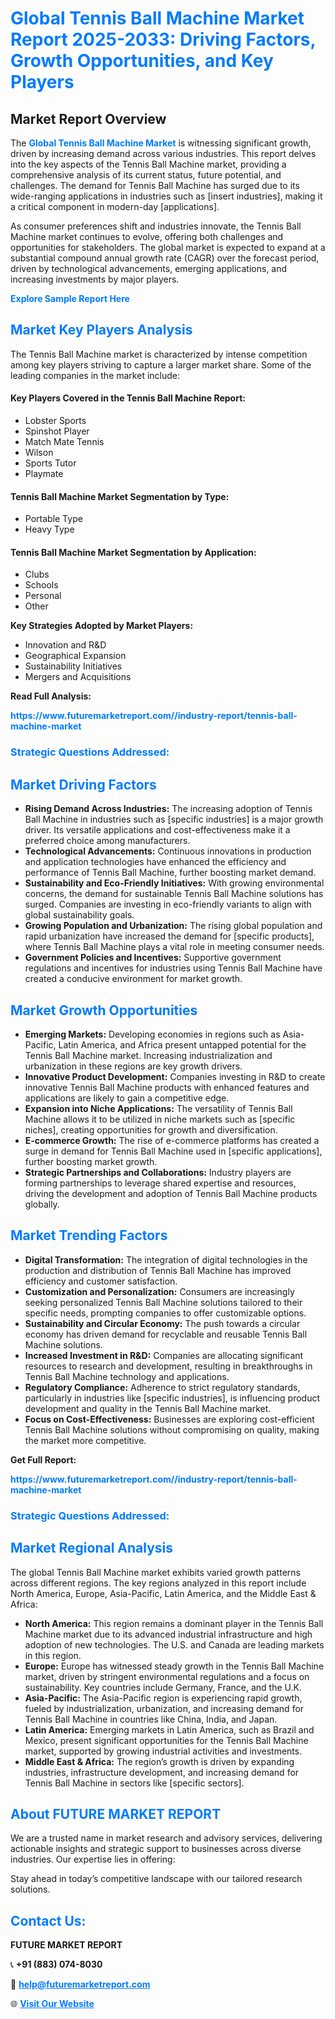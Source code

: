 <h1 style="color: #007BFF;">Global Tennis Ball Machine Market Report 2025-2033: Driving Factors, Growth Opportunities, and Key Players</h1>

<section id="overview">
<h2>Market Report Overview</h2>
<p>The <a href="https://www.futuremarketreport.com//industry-report/tennis-ball-machine-market" style="color: #007BFF; text-decoration: none;"><strong>Global Tennis Ball Machine Market</strong></a> is witnessing significant growth, driven by increasing demand across various industries. This report delves into the key aspects of the Tennis Ball Machine market, providing a comprehensive analysis of its current status, future potential, and challenges. The demand for Tennis Ball Machine has surged due to its wide-ranging applications in industries such as [insert industries], making it a critical component in modern-day [applications].</p>
<p>As consumer preferences shift and industries innovate, the Tennis Ball Machine market continues to evolve, offering both challenges and opportunities for stakeholders. The global market is expected to expand at a substantial compound annual growth rate (CAGR) over the forecast period, driven by technological advancements, emerging applications, and increasing investments by major players.</p>
</section>

<section id="overview">
<p><a href="https://www.futuremarketreport.com//request-sample/reportId=83530" style="color: #007BFF; text-decoration: none;"><strong>Explore Sample Report Here</strong></a></p>
</section>

<section id="key-players">
<h2 style="color: #007BFF;">Market Key Players Analysis</h2>
<p>The Tennis Ball Machine market is characterized by intense competition among key players striving to capture a larger market share. Some of the leading companies in the market include:</p>
<h4>Key Players Covered in the Tennis Ball Machine Report:</h4>
<ul><li>Lobster Sports</li><li>Spinshot Player</li><li>Match Mate Tennis</li><li>Wilson</li><li>Sports Tutor</li><li>Playmate</li></ul>
<h4>Tennis Ball Machine Market Segmentation by Type:</h4>
<ul><li>Portable Type</li><li>Heavy Type</li></ul>

<h4>Tennis Ball Machine Market Segmentation by Application:</h4>
<ul><li>Clubs</li><li>Schools</li><li>Personal</li><li>Other</li></ul>
<p><strong>Key Strategies Adopted by Market Players:</strong></p>
<ul>
<li>Innovation and R&D</li>
<li>Geographical Expansion</li>
<li>Sustainability Initiatives</li>
<li>Mergers and Acquisitions</li>
</ul>
</section>

<section>
<p><strong>Read Full Analysis: </strong></p><a href="https://www.futuremarketreport.com//industry-report/tennis-ball-machine-market" style="color: #007BFF; text-decoration: none;"><strong>https://www.futuremarketreport.com//industry-report/tennis-ball-machine-market</strong></a>
<h3 style="color: #007BFF;">Strategic Questions Addressed:</h3>
</section>

<section id="driving-factors">
<h2 style="color: #007BFF;">Market Driving Factors</h2>
<ul>
<li><strong>Rising Demand Across Industries:</strong> The increasing adoption of Tennis Ball Machine in industries such as [specific industries] is a major growth driver. Its versatile applications and cost-effectiveness make it a preferred choice among manufacturers.</li>
<li><strong>Technological Advancements:</strong> Continuous innovations in production and application technologies have enhanced the efficiency and performance of Tennis Ball Machine, further boosting market demand.</li>
<li><strong>Sustainability and Eco-Friendly Initiatives:</strong> With growing environmental concerns, the demand for sustainable Tennis Ball Machine solutions has surged. Companies are investing in eco-friendly variants to align with global sustainability goals.</li>
<li><strong>Growing Population and Urbanization:</strong> The rising global population and rapid urbanization have increased the demand for [specific products], where Tennis Ball Machine plays a vital role in meeting consumer needs.</li>
<li><strong>Government Policies and Incentives:</strong> Supportive government regulations and incentives for industries using Tennis Ball Machine have created a conducive environment for market growth.</li>
</ul>
</section>

<section id="growth-opportunities">
<h2 style="color: #007BFF;">Market Growth Opportunities</h2>
<ul>
<li><strong>Emerging Markets:</strong> Developing economies in regions such as Asia-Pacific, Latin America, and Africa present untapped potential for the Tennis Ball Machine market. Increasing industrialization and urbanization in these regions are key growth drivers.</li>
<li><strong>Innovative Product Development:</strong> Companies investing in R&D to create innovative Tennis Ball Machine products with enhanced features and applications are likely to gain a competitive edge.</li>
<li><strong>Expansion into Niche Applications:</strong> The versatility of Tennis Ball Machine allows it to be utilized in niche markets such as [specific niches], creating opportunities for growth and diversification.</li>
<li><strong>E-commerce Growth:</strong> The rise of e-commerce platforms has created a surge in demand for Tennis Ball Machine used in [specific applications], further boosting market growth.</li>
<li><strong>Strategic Partnerships and Collaborations:</strong> Industry players are forming partnerships to leverage shared expertise and resources, driving the development and adoption of Tennis Ball Machine products globally.</li>
</ul>
</section>

<section id="trending-factors">
<h2 style="color: #007BFF;">Market Trending Factors</h2>
<ul>
<li><strong>Digital Transformation:</strong> The integration of digital technologies in the production and distribution of Tennis Ball Machine has improved efficiency and customer satisfaction.</li>
<li><strong>Customization and Personalization:</strong> Consumers are increasingly seeking personalized Tennis Ball Machine solutions tailored to their specific needs, prompting companies to offer customizable options.</li>
<li><strong>Sustainability and Circular Economy:</strong> The push towards a circular economy has driven demand for recyclable and reusable Tennis Ball Machine solutions.</li>
<li><strong>Increased Investment in R&D:</strong> Companies are allocating significant resources to research and development, resulting in breakthroughs in Tennis Ball Machine technology and applications.</li>
<li><strong>Regulatory Compliance:</strong> Adherence to strict regulatory standards, particularly in industries like [specific industries], is influencing product development and quality in the Tennis Ball Machine market.</li>
<li><strong>Focus on Cost-Effectiveness:</strong> Businesses are exploring cost-efficient Tennis Ball Machine solutions without compromising on quality, making the market more competitive.</li>
</ul>
</section>

<section>
<p><strong>Get Full Report: </strong></p><a href="https://www.futuremarketreport.com//industry-report/tennis-ball-machine-market" style="color: #007BFF; text-decoration: none;"><strong>https://www.futuremarketreport.com//industry-report/tennis-ball-machine-market</strong></a>
<h3 style="color: #007BFF;">Strategic Questions Addressed:</h3>
</section>


<section id="regional-analysis">
<h2 style="color: #007BFF;">Market Regional Analysis</h2>
<p>The global Tennis Ball Machine market exhibits varied growth patterns across different regions. The key regions analyzed in this report include North America, Europe, Asia-Pacific, Latin America, and the Middle East & Africa:</p>
<ul>
<li><strong>North America:</strong> This region remains a dominant player in the Tennis Ball Machine market due to its advanced industrial infrastructure and high adoption of new technologies. The U.S. and Canada are leading markets in this region.</li>
<li><strong>Europe:</strong> Europe has witnessed steady growth in the Tennis Ball Machine market, driven by stringent environmental regulations and a focus on sustainability. Key countries include Germany, France, and the U.K.</li>
<li><strong>Asia-Pacific:</strong> The Asia-Pacific region is experiencing rapid growth, fueled by industrialization, urbanization, and increasing demand for Tennis Ball Machine in countries like China, India, and Japan.</li>
<li><strong>Latin America:</strong> Emerging markets in Latin America, such as Brazil and Mexico, present significant opportunities for the Tennis Ball Machine market, supported by growing industrial activities and investments.</li>
<li><strong>Middle East & Africa:</strong> The region’s growth is driven by expanding industries, infrastructure development, and increasing demand for Tennis Ball Machine in sectors like [specific sectors].</li>
</ul>
</section>

<footer>
<h2 style="color: #007BFF;">About FUTURE MARKET REPORT</h2>
<p>We are a trusted name in market research and advisory services, delivering actionable insights and strategic support to businesses across diverse industries. Our expertise lies in offering:</p>

<p>Stay ahead in today’s competitive landscape with our tailored research solutions.</p>

<h2 style="color: #007BFF;">Contact Us:</h2>
<p><strong>FUTURE MARKET REPORT</strong></p>
<p>📞 <strong>+91 (883) 074-8030</strong></p>
<p>📧 <strong><a href="mailto:help@futuremarketreport.com" style="color: #007BFF;">help@futuremarketreport.com</a></strong></p>
<p>🌐 <strong><a href="https://www.futuremarketreport.com/" style="color: #007BFF;">Visit Our Website</a></strong></p>
</footer>